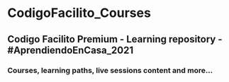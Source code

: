 # CodigoFacilito_Courses
## Codigo Facilito Premium - Learning repository - #AprendiendoEnCasa_2021
### Courses, learning paths, live sessions content and more...

####
